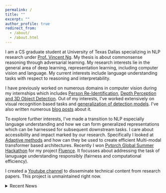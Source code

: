 ```yaml
---
permalink: /
title: ""
excerpt: ""
author_profile: true
redirect_from:
  - /about/
  - /about.html
---
```


I am a CS graduate student at University of Texas Dallas specializing in NLP research under [Prof. Vincent Ng](http://www.hlt.utdallas.edu/~vince/). My thesis is about commonsense reasoning through adversarial learning. My research interests lie in the general area of deep learning, representation learning, including computer vision and language. My current interests include language understanding tasks with respect to reasoning and interpretability.

I have previously worked on numerous domains in computer vision during my internships which includes [Person Re-Identification](https://prajjwal1.github.io/publications/IncrementalPersonReid), [Depth Perception and 3D Object Detection](https://www.youtube.com/watch?v=vlDTgj3Kut8). Out of my interests, I've worked extensively on visual recognition based tasks and [generalization of detection models](https://prajjwal1.github.io/publications/GenDetectionIccvw19). I've also written numerous [blog posts](https://prajjwal1.github.io/blog/) about it.

To explore further interests, I've made a transition to NLP especially language understanding and how we can form generalized representations which can be harnessed for subsequent downstream tasks. I care about accessibility and impact marked by our research. Specifically I looked at [Adaptive methods](https://prajjwal1.github.io/publications/adaptive_tfmr_acl_srw_2020) and how can they be used to create efficient Multi-modal transformer based architectures. Recently I won [Pytorch Global Summer Hackathon](https://pytorch.org/blog/announcing-the-winners-of-the-2020-global-pytorch-summer-hackathon/) for my project [Fluence](https://github.com/prajjwal1/fluence). It focusses about addressing the task of lanuguage understanding responsibly (fairness and computational efficiency).

I created a [Youtube channel](https://youtube.com/c/aijournal) to disseminate technical content from research papers. This project is unmaintained right now.

<details>>
    <summary> Recent News </summary>

* 29 Sept 2021: Paper accepted at EMNLP insights 2021
* 22 Oct 2020: Volunteer for Neurips 2020
* 1 Oct 2020: Declared winner of Pytorch Global Hackathon 2020 in responsible AI category
* 17 Aug 2020: I'll be joining UT Dallas as a MSCS student
* 21 June 2020: Will serve as a volunteer for [ACL](https://acl2020.org/), Seattle 2020
* 18 June 2020: Secured 18th spot at CVPR 2020 [VQA challenge](https://visualqa.org/roe)
* 17 June 2020: Will serve as a volunteer for [ICML](https://icml.cc/Conferences/2020), Vienna 2020
* 18 May 2020: My paper on Adaptive Transformers is available on [arxiv](https://arxiv.org/abs/2005.07486)
* 17 Apr 2020: 1 Paper accepted at ACL SRW 2020
* 9 Apr 2020: I'll be a volunteer for ICLR 2020
* 24 Feb 2020: I joined Siemens again as a research intern to work on Predictive Maintenance.
* 2 November 2019: I’ll be doing the Poster presentation at ICCV 2019, Seoul.
* 18 August 2019: 1 paper accepeted at ICCV workshop 2019
* 21 Jan 2019: I joined Siemens as research intern (Autonomous Navigation group)
</details>



<!-- Conferences attended: ICCV 2019, ICLR 2020, ACL 2020, EMNLP 2020 -->
